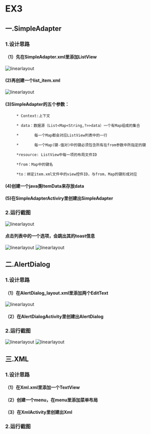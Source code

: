 # EX3
## 一.SimpleAdapter
### 1.设计思路
#### （1）先在SimpleAdapter.xml里添加ListView
![linearlayout](https://github.com/PresidentChao/EX3/blob/master/list_item.xml.png)
####  (2)再创建一个list_item.xml
![linearlayout](https://github.com/PresidentChao/EX3/blob/master/simpleadapter.xml.png)
####  (3)SimpleAdapter的五个参数：
         * Context:上下文

         * data：数据源（List<Map<String,?>>data）一个有Map组成的集合

         *       每一个Map都会对应ListView列表中的一行

         *       每一个Map(键-值对)中的键必须包含所有在from参数中所指定的键

         *resource: ListView中每一项的布局文件ID

         *from：Map中的键名

         *to：绑定item.xml文件中的view控件ID，与from，Map的键形成对应
####  (4)创建一个java类ItemData来存放data
####  (5)在SimpleAdapterActiviry里创建出SimpleAdapter
### 2.运行截图
![linearlayout](https://github.com/PresidentChao/EX3/blob/master/simpledapter.jpg)
#### 点击列表中的一个选项，会跳出其的toast信息
![linearlayout](https://github.com/PresidentChao/EX3/blob/master/simpledapter1.jpg)
![linearlayout](https://github.com/PresidentChao/EX3/blob/master/simpledapter2.jpg)
## 二.AlertDialog
### 1.设计思路
#### （1）在AlertDialog_layout.xml里添加两个EditText
![linearlayout](https://github.com/PresidentChao/EX3/blob/master/alertdialog_layout.png)
#### （2）在AlertDialogActivity里创建出AlertDialog
### 2.运行截图
![linearlayout](https://github.com/PresidentChao/EX3/blob/master/alertdialog1.jpg)
![linearlayout](https://github.com/PresidentChao/EX3/blob/master/alertdialog2.jpg)
## 三.XML
### 1.设计思路
#### （1）在Xml.xml里添加一个TextView

#### （2）创建一个menu，在menu里添加菜单布局

#### （3）在XmlActivity里创建出Xml
### 2.运行截图
